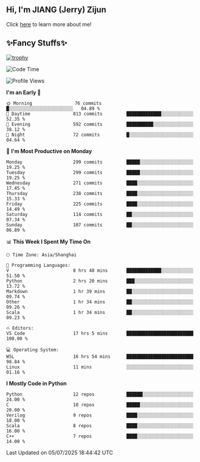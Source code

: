 ## Hi, I'm JIANG (Jerry) Zijun

Click [here](https://jzjerry.github.io/about/) to learn more about me!

## ✨Fancy Stuffs✨
[![trophy](https://github-profile-trophy.vercel.app/?username=jzjerry&theme=onedark)](https://github.com/ryo-ma/github-profile-trophy)
<!--START_SECTION:waka-->
![Code Time](http://img.shields.io/badge/Code%20Time-1%2C397%20hrs%2013%20mins-blue)

![Profile Views](http://img.shields.io/badge/Profile%20Views-0-blue)

**I'm an Early 🐤** 

```text
🌞 Morning                76 commits          █░░░░░░░░░░░░░░░░░░░░░░░░   04.89 % 
🌆 Daytime                813 commits         █████████████░░░░░░░░░░░░   52.35 % 
🌃 Evening                592 commits         ██████████░░░░░░░░░░░░░░░   38.12 % 
🌙 Night                  72 commits          █░░░░░░░░░░░░░░░░░░░░░░░░   04.64 % 
```
📅 **I'm Most Productive on Monday** 

```text
Monday                   299 commits         █████░░░░░░░░░░░░░░░░░░░░   19.25 % 
Tuesday                  299 commits         █████░░░░░░░░░░░░░░░░░░░░   19.25 % 
Wednesday                271 commits         ████░░░░░░░░░░░░░░░░░░░░░   17.45 % 
Thursday                 238 commits         ████░░░░░░░░░░░░░░░░░░░░░   15.33 % 
Friday                   225 commits         ████░░░░░░░░░░░░░░░░░░░░░   14.49 % 
Saturday                 114 commits         ██░░░░░░░░░░░░░░░░░░░░░░░   07.34 % 
Sunday                   107 commits         ██░░░░░░░░░░░░░░░░░░░░░░░   06.89 % 
```


📊 **This Week I Spent My Time On** 

```text
🕑︎ Time Zone: Asia/Shanghai

💬 Programming Languages: 
V                        8 hrs 48 mins       █████████████░░░░░░░░░░░░   51.50 % 
Python                   2 hrs 20 mins       ███░░░░░░░░░░░░░░░░░░░░░░   13.72 % 
Markdown                 1 hr 39 mins        ██░░░░░░░░░░░░░░░░░░░░░░░   09.74 % 
Other                    1 hr 34 mins        ██░░░░░░░░░░░░░░░░░░░░░░░   09.26 % 
Scala                    1 hr 34 mins        ██░░░░░░░░░░░░░░░░░░░░░░░   09.23 % 

🔥 Editors: 
VS Code                  17 hrs 5 mins       █████████████████████████   100.00 % 

💻 Operating System: 
WSL                      16 hrs 54 mins      █████████████████████████   98.84 % 
Linux                    11 mins             ░░░░░░░░░░░░░░░░░░░░░░░░░   01.16 % 
```

**I Mostly Code in Python** 

```text
Python                   12 repos            ██████░░░░░░░░░░░░░░░░░░░   24.00 % 
C                        10 repos            █████░░░░░░░░░░░░░░░░░░░░   20.00 % 
Verilog                  9 repos             ████░░░░░░░░░░░░░░░░░░░░░   18.00 % 
Scala                    8 repos             ████░░░░░░░░░░░░░░░░░░░░░   16.00 % 
C++                      7 repos             ████░░░░░░░░░░░░░░░░░░░░░   14.00 % 
```




 Last Updated on 05/07/2025 18:44:42 UTC
<!--END_SECTION:waka-->
